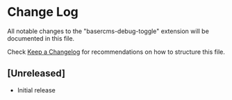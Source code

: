 # Change Log

All notable changes to the "basercms-debug-toggle" extension will be documented in this file.

Check [Keep a Changelog](http://keepachangelog.com/) for recommendations on how to structure this file.

## [Unreleased]

- Initial release